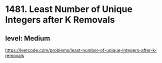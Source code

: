 # 1481. Least Number of Unique Integers after K Removals
## level: Medium

https://leetcode.com/problems/least-number-of-unique-integers-after-k-removals
